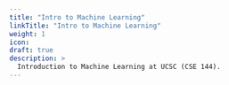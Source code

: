 ```yaml
---
title: "Intro to Machine Learning"
linkTitle: "Intro to Machine Learning"
weight: 1
icon:
draft: true
description: >
  Introduction to Machine Learning at UCSC (CSE 144).
---
```


<!-- explain feature vectors, tuning parameters, how thetas get updates, optimizers, activations, maybe some quick python demo or template -->